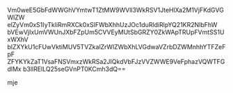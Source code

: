 Vm0weE5GbFdWWGhVYmtwT1ZtMW9WVll3WkRSV1JteHlXa2M1VjFKdGVGWlZW
elZyVm0xS1IyTkliRmRXCk0xSlFWbXhhUzJOc1duRldiRlpYQ21KR2NIbFhW
bVEwVjIxUmVWUnJXbFZpUm5CVVEyMUtSbGRZY0ZkWApTRUpFVmtSS1UxWXhV
blZXYkU1cFUwVktiMUV5TVZkalZrWlZWbXhLVGdwaVZrbDZWMnhhYTFZeFpF
ZFYKYkZaT1VsaFNSVmxzWkRSa2JIQkdVbFJzVVZWWE9VeFphazVQWTFGdlMx
b3llRElLQ25seGVnPT0KCmh3dQ==

mje